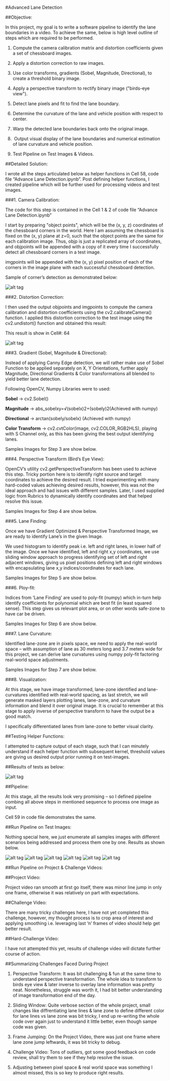 #Advanced Lane Detection

##Objective:

In this project, my goal is to write a software pipeline to identify the
lane boundaries in a video. To achieve the same, below is high level
outline of steps which are required to be performed.

1.  Compute the camera calibration matrix and distortion coefficients
    given a set of chessboard images.

2.  Apply a distortion correction to raw images. 

3.  Use color transforms, gradients (Sobel, Magnitude, Directional), to
    create a threshold binary image. 

4.  Apply a perspective transform to rectify binary image ("birds-eye
    view").

5.  Detect lane pixels and fit to find the lane boundary. 

6.  Determine the curvature of the lane and vehicle position with
    respect to center. 

7.  Warp the detected lane boundaries back onto the original image.

8.   Output visual display of the lane boundaries and numerical
    estimation of lane curvature and vehicle position.

9.  Test Pipeline on Test Images & Videos.




##Detailed Solution:

I wrote all the steps articulated below as helper functions in Cell
58, code file “Advance Lane Detection.ipynb”. Post defining helper
functions, I created pipeline which will be further used for
processing videos and test images.


###1. Camera Calibration:

The code for this step is contained in the Cell 1 & 2 of code file
“Advance Lane Detection.ipynb”

I start by preparing "object points", which will be the (x, y, z)
coordinates of the chessboard corners in the world. Here I am assuming
the chessboard is fixed on the (x, y) plane at z=0, such that the
object points are the same for each calibration image. Thus, objp is
just a replicated array of coordinates, and objpoints will be appended
with a copy of it every time I successfully detect all chessboard
corners in a test image.

imgpoints will be appended with the (x, y) pixel position of each of
the corners in the image plane with each successful chessboard
detection.

Sample of corner’s detection as demonstrated below:

![alt tag](output_images/output_5_0.png)


###2. Distortion Correction:

I then used the output objpoints and imgpoints to compute the camera
calibration and distortion coefficients using the cv2.calibrateCamera()
function. I applied this distortion correction to the test image using
the cv2.undistort() function and obtained this result:

This result is show in Cell#: 64

![alt tag](output_images/output_11_1.png)


###3. Gradient (Sobel, Magnitude & Directional):

Instead of applying Canny Edge detection, we will rather make use of
Sobel Function to be applied separately on X, Y Orientations, further
apply Magnitude, Directional Gradients & Color transformations all
blended to yield better lane detection.

Following OpenCV, Numpy Libraries were to used:

**Sobel** -&gt; cv2.Sobel()

**Magnitude** -&gt; abs\_sobelxy=√​(sobel​x​​)​2​​+(sobel​y​​)​2​​​​​
(Achieved with numpy)

**Directional** -&gt; arctan(sobel​y​​/sobel​x​​) (Achieved with numpy)

**Color Transform** -&gt; cv2.cvtColor(image, cv2.COLOR\_RGB2HLS),
playing with S Channel only, as this has been giving the best output
identifying lanes.

Samples Images for Step 3 are show below.


###4. Perspective Transform (Bird’s Eye View):

OpenCV’s utility cv2.getPerspectiveTransform has been used to achieve
this step. Tricky portion here is to identify right source and target
coordinates to achieve the desired result. I tried experimenting with
many hard-coded values achieving desired results, however, this was not
the ideal approach and had issues with different samples. Later, I used
supplied logic from Rubrics to dynamically identify coordinates and that
helped resolve this issue.

Samples Images for Step 4 are show below.


###5. Lane Finding:

Once we have Gradient Optimized & Perspective Transformed Image, we are
ready to identify Lane’s in the given Image.

We used histogram to identify peak i.e. left and right lanes, in lower
half of the image. Once we have identified, left and right x,y
coordinates, we use sliding window approach to progress identifying set
of left and right adjacent windows, giving us pixel positions defining
left and right windows with encapsulating lane x,y indices/coordinates
for each lane.

Samples Images for Step 5 are show below.


###6. Ploy-fit:

Indices from ‘Lane Finding’ are used to poly-fit (numpy) which in-turn
help identify coefficients for polynomial which are best fit (in least
squared sense). This step gives us relevant plot area, or on other words
safe-zone to have car be driven.

Samples Images for Step 6 are show below.


###7. Lane Curvature:

Identified lane-zone are in pixels space, we need to apply the
real-world space – with assumption of lane as 30 meters long and 3.7
meters wide for this project, we can derive lane curvatures using numpy
poly-fit factoring real-world space adjustments.

Samples Images for Step 7 are show below.


###8. Visualization:

At this stage, we have image transformed, lane-zone identified and
lane-curvatures identified with real-world spacing, as last stretch, we
will generate masked layers plotting lanes, lane-zone, and curvature
information and blend it over original image. It is crucial to remember
at this stage to apply inverse of perspective transform to have the
output be a good match.

I specifically differentiated lanes from lane-zone to better visual
clarity.


##Testing Helper Functions:

I attempted to capture output of each stage, such that I can minutely
understand if each helper function with subsequent kernel, threshold
values are giving us desired output prior running it on test-images.


##Results of tests as below:

![alt tag](output_images/output_12_2.png)


##Pipeline:

At this stage, all the results look very promising – so I defined
pipeline combing all above steps in mentioned sequence to process one
image as input.

Cell 59 in code file demonstrates the same.


##Run Pipeline on Test Images:

Nothing special here, we just enumerate all samples images with
different scenarios being addressed and process them one by one. Results 
as shown below.


![alt tag](output_images/output_14_1.png)
![alt tag](output_images/output_14_2.png)
![alt tag](output_images/output_14_3.png)
![alt tag](output_images/output_14_4.png)
![alt tag](output_images/output_14_5.png)
![alt tag](output_images/output_14_6.png)



##Run Pipeline on Project & Challenge Videos:

##Project Video: 

Project video ran smooth at first go itself, there
was minor line jump in only one frame, otherwise it was relatively on
part with expectations.


##Challenge Video:

There are many tricky challenges here, I have not
yet completed this challenge, however, my thought process is to crop
area of interest and applying smoothing i.e. leveraging last ‘n’ frames
of video should help get better result.


##Hard-Challenge Video:

I have not attempted this yet, results of
challenge video will dictate further course of action.

##Summarizing Challenges Faced During Project
1. Perspective Transform: It was bit challenging & fun at the same time to understand perspective transformation. The whole idea to transform to birds eye view & later inverse to overlay lane information was pretty neat. Nonetheless, struggle was worth it, I had bit better understanding of image transformation end of the day.

2. Sliding Window: Quite verbose section of the whole project, small changes like diffrentiating lane lines & lane zone to define different color for lane lines vs lane zone was bit tricky, I end up re-writing the whole code over again just to understand it little better, even though sampe code was given. 

3. Frame Jumping: On the Project Video, there was just one frame where lane zone jump leftwards, it was bit tricky to debug. 

4. Challenge Video: Tons of outliers, got some good feedback on code review, shall try them to see if they help resolve the issue.

5. Adjusting between pixel space & real world space was something I almost missed, this is so key to produce right results.
